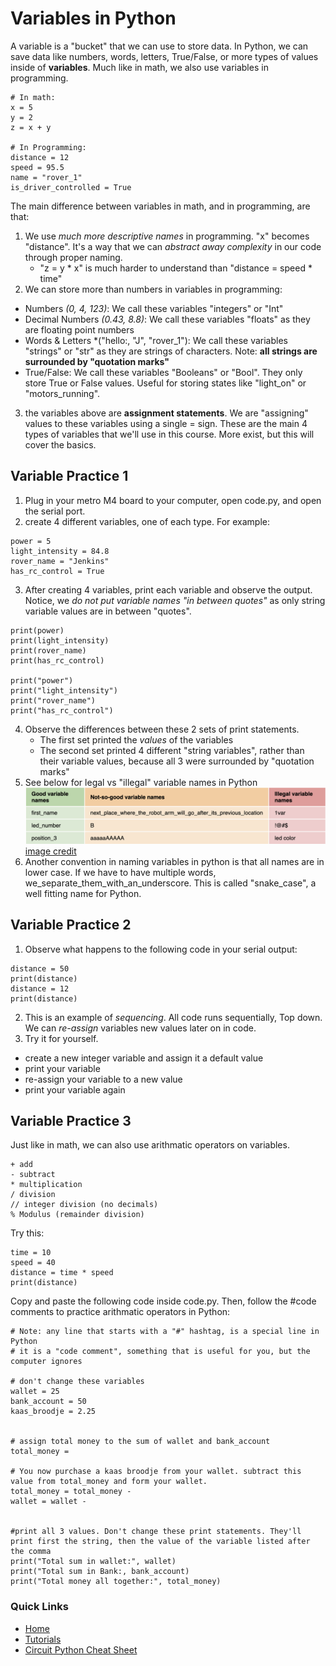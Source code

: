 # Variables in Python 
A variable is a "bucket" that we can use to store data. In Python, we can save data like numbers, words, letters, True/False, or more types of values inside of **variables**. Much like in math, we also use variables in programming.
```
# In math:
x = 5
y = 2
z = x + y

# In Programming:
distance = 12
speed = 95.5
name = "rover_1"
is_driver_controlled = True
```
The main difference between variables in math, and in programming, are that:
1. We use *much more descriptive names* in programming. "x" becomes "distance". It's a way that we can *abstract away complexity* in our code through proper naming. 
    - "z = y * x" is much harder to understand than "distance = speed * time"
2. We can store more than numbers in variables in programming:
- Numbers *(0, 4, 123)*: We call these variables "integers" or "Int"
- Decimal Numbers *(0.43, 8.8)*: We call these variables "floats" as they are floating point numbers
- Words & Letters *("hello:, "J", "rover_1"): We call these variables "strings" or "str" as they are strings of characters. Note: **all strings are surrounded by "quotation marks"**
- True/False: We call these variables "Booleans" or "Bool". They only store True or False values. Useful for storing states like "light_on" or "motors_running".
3. the variables above are **assignment statements**. We are "assigning" values to these variables using a single = sign. 
These are the main 4 types of variables that we'll use in this course. More exist, but this will cover the basics. 

## Variable Practice 1
1. Plug in your metro M4 board to your computer, open code.py, and open the serial port. 
2. create 4 different variables, one of each type. For example:
```
power = 5
light_intensity = 84.8
rover_name = "Jenkins"
has_rc_control = True
```
3. After creating 4 variables, print each variable and observe the output. Notice, we *do not put variable names "in between quotes"* as only string variable values are in between "quotes". 
```
print(power)
print(light_intensity)
print(rover_name)
print(has_rc_control)

print("power")
print("light_intensity")
print("rover_name")
print("has_rc_control")
```
4. Observe the differences between these 2 sets of print statements.
    - The first set printed the *values* of the variables
    - The second set printed 4 different "string variables", rather than their variable values, because all 3 were surrounded by "quotation marks" 
5. See below for legal vs "illegal" variable names in Python
![legal_names](legal.png)
[image credit](https://sites.google.com/view/circuitpython/tutorials/set-up/hello-python)
6. Another convention in naming variables in python is that all names are in lower case. If we have to have multiple words, we_separate_them_with_an_underscore. This is called "snake_case", a well fitting name for Python. 

## Variable Practice 2
1. Observe what happens to the following code in your serial output:
```
distance = 50
print(distance)
distance = 12
print(distance)
```
2. This is an example of *sequencing*. All code runs sequentially, Top down. We can *re-assign* variables new values later on in code. 
3. Try it for yourself. 
- create a new integer variable and assign it a default value
- print your variable
- re-assign your variable to a new value
- print your variable again

## Variable Practice 3
Just like in math, we can also use arithmatic operators on variables. 
```
+ add
- subtract
* multiplication
/ division
// integer division (no decimals)
% Modulus (remainder division)
```
Try this:
```
time = 10
speed = 40
distance = time * speed
print(distance)
```

Copy and paste the following code inside code.py. Then, follow the #code comments to practice arithmatic operators in Python:
``` 
# Note: any line that starts with a "#" hashtag, is a special line in Python
# it is a "code comment", something that is useful for you, but the computer ignores

# don't change these variables
wallet = 25
bank_account = 50
kaas_broodje = 2.25


# assign total money to the sum of wallet and bank_account
total_money = 

# You now purchase a kaas broodje from your wallet. subtract this value from total_money and form your wallet. 
total_money = total_money - 
wallet = wallet - 


#print all 3 values. Don't change these print statements. They'll print first the string, then the value of the variable listed after the comma
print("Total sum in wallet:", wallet)
print("Total sum in Bank:, bank_account)
print("Total money all together:", total_money)
```

### Quick Links
* [Home](/README.md)
* [Tutorials](/learning_modules/tutorials_list.md)
* [Circuit Python Cheat Sheet](/learning_modules/circuit_python_cheatsheet.md)